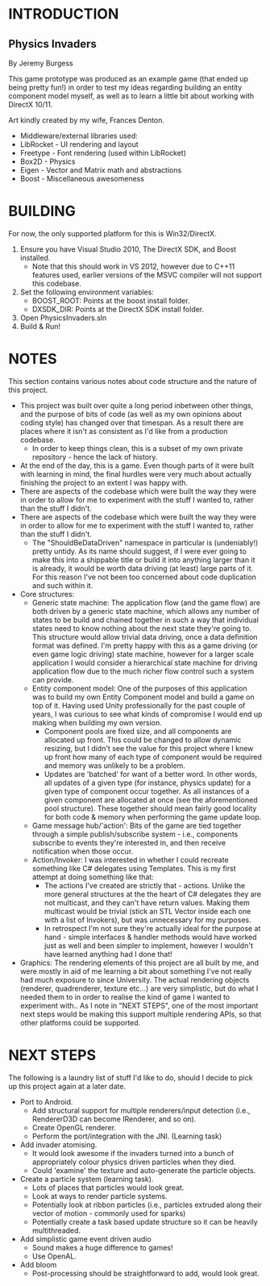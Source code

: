 # INTRODUCTION

## Physics Invaders

By Jeremy Burgess

This game prototype was produced as an example game (that ended up being pretty fun!) in order to test my ideas regarding building an entity component model myself, as well as to learn a little bit about working with DirectX 10/11. 

Art kindly created by my wife, Frances Denton.

 * Middleware/external libraries used:
 * LibRocket - UI rendering and layout
 * Freetype - Font rendering (used within LibRocket)
 * Box2D - Physics
 * Eigen - Vector and Matrix math and abstractions
 * Boost - Miscellaneous awesomeness

# BUILDING

For now, the only supported platform for this is Win32/DirectX.

1. Ensure you have Visual Studio 2010, The DirectX SDK, and Boost installed.
   *  Note that this should work in VS 2012, however due to C++11 features used, earlier versions of the MSVC compiler will not support this codebase.
2. Set the following environment variables:
   *  BOOST_ROOT: Points at the boost install folder.
   *  DXSDK_DIR: Points at the DirectX SDK install folder.
3. Open PhysicsInvaders.sln
4. Build & Run!

# NOTES

This section contains various notes about code structure and the nature of this project.

 * This project was built over quite a long period inbetween other things, and the purpose of bits of code (as well as my own opinions about coding style) has changed over that timespan. As a result there are places where it isn't as consistent as I'd like from a production codebase.
   * In order to keep things clean, this is a subset of my own private repository - hence the lack of history.
 * At the end of the day, this is a game. Even though parts of it were built with learning in mind, the final hurdles were very much about actually finishing the project to an extent I was happy with.
 * There are aspects of the codebase which were built the way they were in order to allow for me to experiment with the stuff I wanted to, rather than the stuff I didn't.
 * There are aspects of the codebase which were built the way they were in order to allow for me to experiment with the stuff I wanted to, rather than the stuff I didn't.
   * The "ShouldBeDataDriven" namespace in particular is (undeniably!) pretty untidy. As its name should suggest, if I were ever going to make this into a shippable title or build it into anything larger than it is already, it would be worth data driving (at least) large parts of it. For this reason I've not been too concerned about code duplication and such within it.
 * Core structures:
   * Generic state machine: The application flow (and the game flow) are both driven by a generic state machine, which allows any number of states to be build and chained together in such a way that individual states need to know nothing about the next state they're going to. This structure would allow trivial data driving, once a data definition format was defined. I'm pretty happy with this as a game driving (or even game logic driving) state machine, however for a larger scale application I would consider a hierarchical state machine for driving application flow due to the much richer flow control such a system can provide.
   * Entity component model: One of the purposes of this application was to build my own Entity Component model and build a game on top of it. Having used Unity professionally for the past couple of years, I was curious to see what kinds of compromise I would end up making when building my own version.
     * Component pools are fixed size, and all components are allocated up front. This could be changed to allow dynamic resizing, but I didn't see the value for this project where I knew up front how many of each type of component would be required and memory was unlikely to be a problem.
	 * Updates are 'batched' for want of a better word. In other words, all updates of a given type (for instance, physics update) for a given type of component occur together. As all instances of a given component are allocated at once (see the aforementioned pool structure). These together should mean fairly good locality for both code & memory when performing the game update loop.
   * Game message hub/'action': Bits of the game are tied together through a simple publish/subscribe system - i.e., components subscribe to events they're interested in, and then receive notification when those occur.
   * Action/Invoker: I was interested in whether I could recreate something like C# delegates using Templates. This is my first attempt at doing something like that:
     * The actions I've created are strictly that - actions. Unlike the more general structures at the the heart of C# delegates they are not multicast, and they can't have return values. Making them multicast would be trivial (stick an STL Vector inside each one with a list of Invokers), but was unnecessary for my purposes.
	 * In retrospect I'm not sure they're actually ideal for the purpose at hand - simple interfaces & handler methods would have worked just as well and been simpler to implement, however I wouldn't have learned anything had I done that!
 * Graphics: The rendering elements of this project are all built by me, and were mostly in aid of me learning a bit about something I've not really had much exposure to since University. The actual rendering objects (renderer, quadrenderer, texture etc...) are very simplistic, but do what I needed them to in order to realise the kind of game I wanted to experiment with.. As I note in "NEXT STEPS", one of the most important next steps would be making this support multiple rendering APIs, so that other platforms could be supported. 

# NEXT STEPS

The following is a laundry list of stuff I'd like to do, should I decide to pick up this project again at a later date.

 * Port to Android.
   * Add structural support for multiple renderers/input detection (i.e., RendererD3D can become IRenderer, and so on).
   * Create OpenGL renderer.
   * Perform the port/integration with the JNI. (Learning task)
 * Add invader atomising.
   * It would look awesome if the invaders turned into a bunch of appropriately colour physics driven particles when they died.
   * Could 'examine' the texture and auto-generate the particle objects.
 * Create a particle system (learning task).
   * Lots of places that particles would look great.
   * Look at ways to render particle systems.
   * Potentially look at ribbon particles (i.e., particles extruded along their vector of motion - commonly used for sparks)
   * Potentially create a task based update structure so it can be heavily multithreaded.
 * Add simplistic game event driven audio
   * Sound makes a huge difference to games!
   * Use OpenAL.
 * Add bloom
   * Post-processing should be straightforward to add, would look great.